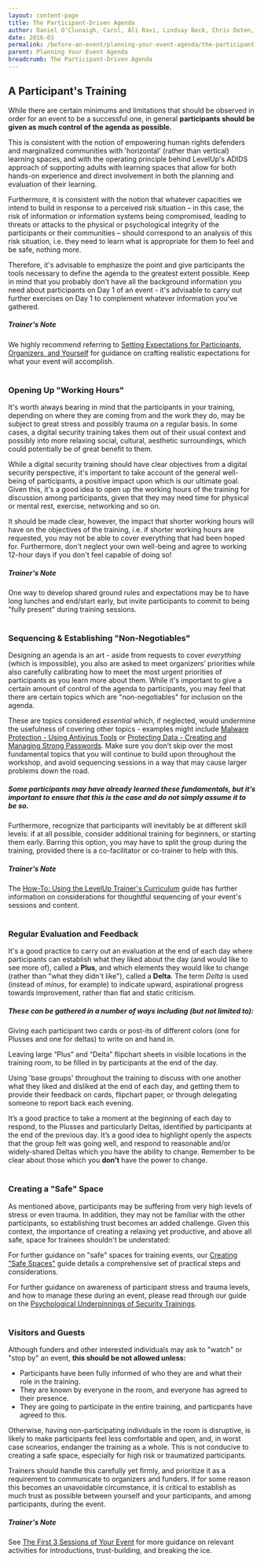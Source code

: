 ```yaml
---
layout: content-page
title: The Participant-Driven Agenda
author: Daniel O'Clunaigh, Carol, Ali Ravi, Lindsay Beck, Chris Doten, Nick Sera-Leyva
date: 2016-03
permalink: /before-an-event/planning-your-event-agenda/the-participant-driven-agenda/
parent: Planning Your Event Agenda
breadcrumb: The Participant-Driven Agenda
---
```

## A Participant's Training

While there are certain minimums and limitations that should be observed in order for an event to be a successful one, in general **participants should be given as much control of the agenda as possible.**

This is consistent with the notion of empowering human rights defenders and marginalized communities with 'horizontal' (rather than vertical) learning spaces, and with the operating principle behind LevelUp's ADIDS approach of supporting adults with learning spaces that allow for both hands-on experience and direct involvement in both the planning and evaluation of their learning.

Furthermore, it is consistent with the notion that whatever capacities we intend to build in response to a perceived risk situation – in this case, the risk of information or information systems being compromised, leading to threats or attacks to the physical or psychological integrity of the participants or their communities – should correspond to an analysis of this risk situation, i.e. they need to learn what is appropriate for them to feel and be safe, nothing more.

Therefore, it's advisable to emphasize the point and give participants the tools necessary to define the agenda to the greatest extent possible. Keep in mind that you probably don’t have all the background information you need about participants on Day 1 of an event - it's advisable to carry out further exercises on Day 1 to complement whatever information you've gathered.

##### *Trainer's Note*
We highly recommend referring to [Setting Expectations for Participants, Organizers, and Yourself](/you-the-trainer/setting-expectations-for-participants-organizers-and-yourself/) for guidance on crafting realistic expectations for what your event will accomplish.
<br><br>

### Opening Up "Working Hours"
It's worth always bearing in mind that the participants in your training, depending on where they are coming from and the work they do, may be subject to great stress and possibly trauma on a regular basis. In some cases, a digital security training takes them out of their usual context and possibly into more relaxing social, cultural, aesthetic surroundings, which could potentially be of great benefit to them.

While a digital security training should have clear objectives from a digital security perspective, it's important to take account of the general well-being of participants, a positive impact upon which is our ultimate goal. Given this, it's a good idea to open up the working hours of the training for discussion among participants, given that they may need time for physical or mental rest, exercise, networking and so on.

It should be made clear, however, the impact that shorter working hours will have on the objectives of the training, i.e. if shorter working hours are requested, you may not be able to cover everything that had been hoped for. Furthermore, don't neglect your own well-being and agree to working 12-hour days if you don't feel capable of doing so!

##### *Trainer's Note*
One way to develop shared ground rules and expectations may be to have long lunches and end/start early, but invite participants to commit to being "fully present" during training sessions.
<br><br>

### Sequencing & Establishing "Non-Negotiables"
Designing an agenda is an art - aside from requests to cover *everything* (which is impossible), you also are asked to meet organizers’ priorities while also carefully calibrating how to meet the most urgent priorities of participants as you learn more about them. While it's important to give a certain amount of control of the agenda to participants, you may feel that there are certain topics which are "non-negotiables" for inclusion on the agenda.

These are topics considered *essential* which, if neglected, would undermine the usefulness of covering other topics - examples might include [Malware Protection - Using Antivirus Tools](/curriculum/malware-protection/using-antivirus-tools/) or [Protecting Data - Creating and Managing Strong Passwords](/curriculum/protecting-data/creating-and-managing-strong-passwords/). Make sure you don’t skip over the most fundamental topics that you will continue to build upon throughout the workshop, and avoid sequencing sessions in a way that may cause larger problems down the road.

##### Some participants may have already learned these fundamentals, but it’s important to ensure that this is the case and do not simply assume it to be so.

Furthermore, recognize that participants will inevitably be at different skill levels: if at all possible, consider additional training for beginners, or starting them early. Barring this option, you may have to split the group during the training, provided there is a co-facilitator or co-trainer to help with this.

##### *Trainer's Note*
The [How-To: Using the LevelUp Trainer's Curriculum](/before-an-event/using-levelup-trainers-curriculum/) guide has further information on considerations for thoughtful sequencing of your event's sessions and content.
<br><br>

### Regular Evaluation and Feedback
It's a good practice to carry out an evaluation at the end of each day where participants can establish what they liked about the day (and would like to see more of), called  a **Plus**, and which elements they would like to change (rather than "what they didn't like"), called a **Delta**. The term *Delta* is used (instead of *minus*, for example) to indicate upward, aspirational progress towards improvement, rather than flat and static criticism.

##### These can be gathered in a number of ways including (but not limited to):

Giving each participant two cards or post-its of different colors (one for Plusses and one for deltas) to write on and hand in.

Leaving large “Plus” and “Delta” flipchart sheets in visible locations in the training room, to be filled in by participants at the end of the day.

Using 'base groups' throughout the training to discuss with one another what they liked and disliked at the end of each day, and getting them to provide their feedback on cards, flipchart paper, or through delegating someone to report back each evening.

It’s a good practice to take a moment at the beginning of each day to respond, to the Plusses and particularly Deltas, identified by participants at the end of the previous day. It’s a good idea to highlight openly the aspects that the group felt was going well, and respond to reasonable and/or widely-shared Deltas which you have the ability to change. Remember to be clear about those which you **don’t** have the power to change.
<br><br>

### Creating a "Safe" Space
As mentioned above, participants may be suffering from very high levels of stress or even trauma. In addition, they may not be familiar with the other participants, so establishing trust becomes an added challenge. Given this context, the importance of creating a relaxing yet productive, and above all safe, space for trainees shouldn't be understated:

For further guidance on "safe" spaces for training events, our [Creating "Safe Spaces"](/before-an-event/creating-safe-spaces/) guide details a comprehensive set of practical steps and considerations.

For further guidance on awareness of participant stress and trauma levels, and how to manage these during an event, please read through our guide on the [Psychological Underpinnings of Security Trainings](/before-an-event/psychosocial-underpinnings-of-security-training/).
<br><br>

### Visitors and Guests
Although funders and other interested individuals may ask to "watch" or "stop by" an event, **this should be not allowed unless:**

- Participants have been fully informed of who they are and what their role in the training.
- They are known by everyone in the room, and everyone has agreed to their presence.
- They are going to participate in the entire training, and particpants have agreed to this.

Otherwise, having non-participating individuals in the room is disruptive, is likely to make participants feel less comfortable and open, and, in worst case scnearios, endanger the training as a whole. This is not conducive to creating a safe space, especially for high risk or traumatized participants.

Trainers should handle this carefully yet firmly, and prioritize it as a requirement to communicate to organizers and funders. If for some reason this becomes an unavoidable circumstance, it is critical to establish as much trust as possible between yourself and your participants, and among participants, during the event.

##### *Trainer's Note*
See [The First 3 Sessions of Your Event](/you-the-trainer/first-3-sessions-of-your-event/) for more guidance on relevant activities for introductions, trust-building, and breaking the ice.
<br><br>
